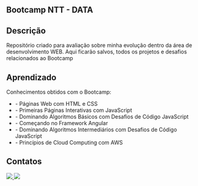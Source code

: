 <h2>Bootcamp NTT - DATA</h2>


<h2>Descrição</h2>
<p>Repositório criado para avaliação sobre minha evolução dentro da área de desenvolvimento WEB. Aqui ficarão salvos, todos os projetos e desafios relacionados ao Bootcamp</p>

<h2>Aprendizado</h2>
<p>Conhecimentos obtidos com o Bootcamp:</p>
<ul>
  <li>- Páginas Web com HTML e CSS</li>
  <li>- Primeiras Páginas Interativas com JavaScript</li>
  <li>- Dominando Algoritmos Básicos com Desafios de Código JavaScript</li>
  <li>- Começando no Framework Angular</li>
  <li>- Dominando Algoritmos Intermediários com Desafios de Código JavaScript</li>
  <li>- Princípios de Cloud Computing com AWS</li>
</ul>



<h2>Contatos</h2>
<div>
    <a href="https://www.linkedin.com/in/felipe-diego-tamura/" target="_blank">
        <img src="https://img.shields.io/badge/linkedin-%230077B5.svg?style=for-the-badge&logo=linkedin&logoColor=white" target="_blank">
    </a>
    <a href = "mailto:tamurafelipe@gmail.com">
        <img src="https://img.shields.io/badge/-Gmail-%23333?style=for-the-badge&logo=gmail&logoColor=white" target="_blank">
    </a>
</div>